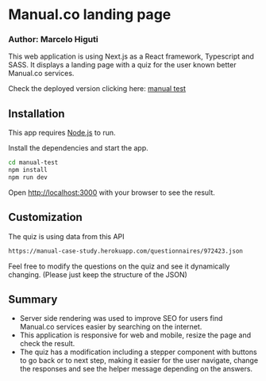 # Manual.co landing page

### Author: Marcelo Higuti

This web application is using Next.js as a React framework, Typescript and SASS. It displays a landing page with a quiz for the user known better Manual.co services.

Check the deployed version clicking here: [manual test](https://manual-test-ten.vercel.app/)

## Installation

This app requires [Node.js](https://nodejs.org/) to run.

Install the dependencies and start the app.

```sh
cd manual-test
npm install
npm run dev
```

Open [http://localhost:3000](http://localhost:3000) with your browser to see the result.

## Customization

The quiz is using data from this API

```sh
https://manual-case-study.herokuapp.com/questionnaires/972423.json
```

Feel free to modify the questions on the quiz and see it dynamically changing. (Please just keep the structure of the JSON)

## Summary

- Server side rendering was used to improve SEO for users find Manual.co services easier by searching on the internet.
- This application is responsive for web and mobile, resize the page and check the result.
- The quiz has a modification including a stepper component with buttons to go back or to next step, making it easier for the user navigate, change the responses and see the helper message depending on the answers.
